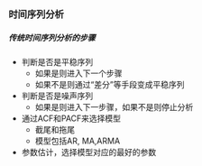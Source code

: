 ### 时间序列分析

##### 传统时间序列分析的步骤

- 判断是否是平稳序列
  - 如果是则进入下一个步骤
  - 如果不是则通过“差分”等手段变成平稳序列
- 判断是否是噪声序列
  - 如果是则进入下一步骤，如果不是则停止分析
- 通过ACF和PACF来选择模型
  - 截尾和拖尾
  - 模型包括AR, MA,ARMA
- 参数估计，选择模型对应的最好的参数